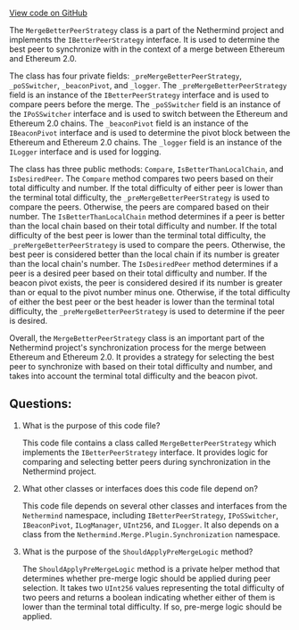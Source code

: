 [View code on GitHub](https://github.com/nethermindeth/nethermind/Nethermind.Merge.Plugin/MergeBetterPeerStrategy.cs)

The `MergeBetterPeerStrategy` class is a part of the Nethermind project and implements the `IBetterPeerStrategy` interface. It is used to determine the best peer to synchronize with in the context of a merge between Ethereum and Ethereum 2.0. 

The class has four private fields: `_preMergeBetterPeerStrategy`, `_poSSwitcher`, `_beaconPivot`, and `_logger`. The `_preMergeBetterPeerStrategy` field is an instance of the `IBetterPeerStrategy` interface and is used to compare peers before the merge. The `_poSSwitcher` field is an instance of the `IPoSSwitcher` interface and is used to switch between the Ethereum and Ethereum 2.0 chains. The `_beaconPivot` field is an instance of the `IBeaconPivot` interface and is used to determine the pivot block between the Ethereum and Ethereum 2.0 chains. The `_logger` field is an instance of the `ILogger` interface and is used for logging.

The class has three public methods: `Compare`, `IsBetterThanLocalChain`, and `IsDesiredPeer`. The `Compare` method compares two peers based on their total difficulty and number. If the total difficulty of either peer is lower than the terminal total difficulty, the `_preMergeBetterPeerStrategy` is used to compare the peers. Otherwise, the peers are compared based on their number. The `IsBetterThanLocalChain` method determines if a peer is better than the local chain based on their total difficulty and number. If the total difficulty of the best peer is lower than the terminal total difficulty, the `_preMergeBetterPeerStrategy` is used to compare the peers. Otherwise, the best peer is considered better than the local chain if its number is greater than the local chain's number. The `IsDesiredPeer` method determines if a peer is a desired peer based on their total difficulty and number. If the beacon pivot exists, the peer is considered desired if its number is greater than or equal to the pivot number minus one. Otherwise, if the total difficulty of either the best peer or the best header is lower than the terminal total difficulty, the `_preMergeBetterPeerStrategy` is used to determine if the peer is desired.

Overall, the `MergeBetterPeerStrategy` class is an important part of the Nethermind project's synchronization process for the merge between Ethereum and Ethereum 2.0. It provides a strategy for selecting the best peer to synchronize with based on their total difficulty and number, and takes into account the terminal total difficulty and the beacon pivot.
## Questions: 
 1. What is the purpose of this code file?
    
    This code file contains a class called `MergeBetterPeerStrategy` which implements the `IBetterPeerStrategy` interface. It provides logic for comparing and selecting better peers during synchronization in the Nethermind project.

2. What other classes or interfaces does this code file depend on?
    
    This code file depends on several other classes and interfaces from the `Nethermind` namespace, including `IBetterPeerStrategy`, `IPoSSwitcher`, `IBeaconPivot`, `ILogManager`, `UInt256`, and `ILogger`. It also depends on a class from the `Nethermind.Merge.Plugin.Synchronization` namespace.

3. What is the purpose of the `ShouldApplyPreMergeLogic` method?
    
    The `ShouldApplyPreMergeLogic` method is a private helper method that determines whether pre-merge logic should be applied during peer selection. It takes two `UInt256` values representing the total difficulty of two peers and returns a boolean indicating whether either of them is lower than the terminal total difficulty. If so, pre-merge logic should be applied.